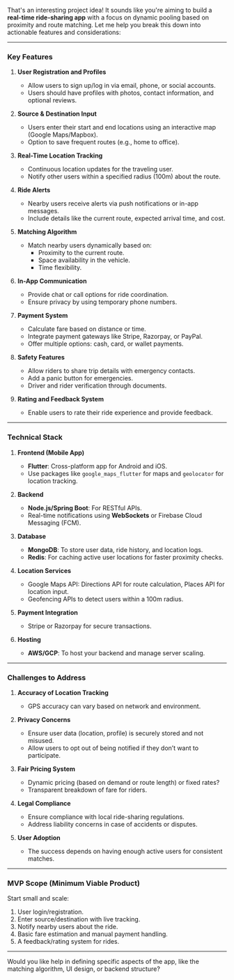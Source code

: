 That's an interesting project idea! It sounds like you're aiming to build a **real-time ride-sharing app** with a focus on dynamic pooling based on proximity and route matching. Let me help you break this down into actionable features and considerations:

---

### Key Features

1. **User Registration and Profiles**  
   - Allow users to sign up/log in via email, phone, or social accounts.  
   - Users should have profiles with photos, contact information, and optional reviews.

2. **Source & Destination Input**  
   - Users enter their start and end locations using an interactive map (Google Maps/Mapbox).  
   - Option to save frequent routes (e.g., home to office).

3. **Real-Time Location Tracking**  
   - Continuous location updates for the traveling user.  
   - Notify other users within a specified radius (100m) about the route.

4. **Ride Alerts**  
   - Nearby users receive alerts via push notifications or in-app messages.  
   - Include details like the current route, expected arrival time, and cost.

5. **Matching Algorithm**  
   - Match nearby users dynamically based on:  
     - Proximity to the current route.  
     - Space availability in the vehicle.  
     - Time flexibility.

6. **In-App Communication**  
   - Provide chat or call options for ride coordination.  
   - Ensure privacy by using temporary phone numbers.

7. **Payment System**  
   - Calculate fare based on distance or time.  
   - Integrate payment gateways like Stripe, Razorpay, or PayPal.  
   - Offer multiple options: cash, card, or wallet payments.

8. **Safety Features**  
   - Allow riders to share trip details with emergency contacts.  
   - Add a panic button for emergencies.  
   - Driver and rider verification through documents.

9. **Rating and Feedback System**  
   - Enable users to rate their ride experience and provide feedback.

---

### Technical Stack

1. **Frontend (Mobile App)**  
   - **Flutter**: Cross-platform app for Android and iOS.  
   - Use packages like `google_maps_flutter` for maps and `geolocator` for location tracking.

2. **Backend**  
   - **Node.js/Spring Boot**: For RESTful APIs.  
   - Real-time notifications using **WebSockets** or Firebase Cloud Messaging (FCM).

3. **Database**  
   - **MongoDB**: To store user data, ride history, and location logs.  
   - **Redis**: For caching active user locations for faster proximity checks.

4. **Location Services**  
   - Google Maps API: Directions API for route calculation, Places API for location input.  
   - Geofencing APIs to detect users within a 100m radius.

5. **Payment Integration**  
   - Stripe or Razorpay for secure transactions.  

6. **Hosting**  
   - **AWS/GCP**: To host your backend and manage server scaling.  

---

### Challenges to Address

1. **Accuracy of Location Tracking**  
   - GPS accuracy can vary based on network and environment.

2. **Privacy Concerns**  
   - Ensure user data (location, profile) is securely stored and not misused.  
   - Allow users to opt out of being notified if they don’t want to participate.

3. **Fair Pricing System**  
   - Dynamic pricing (based on demand or route length) or fixed rates?  
   - Transparent breakdown of fare for riders.

4. **Legal Compliance**  
   - Ensure compliance with local ride-sharing regulations.  
   - Address liability concerns in case of accidents or disputes.

5. **User Adoption**  
   - The success depends on having enough active users for consistent matches.

---

### MVP Scope (Minimum Viable Product)
Start small and scale:
1. User login/registration.
2. Enter source/destination with live tracking.
3. Notify nearby users about the ride.
4. Basic fare estimation and manual payment handling.
5. A feedback/rating system for rides.

---

Would you like help in defining specific aspects of the app, like the matching algorithm, UI design, or backend structure?
